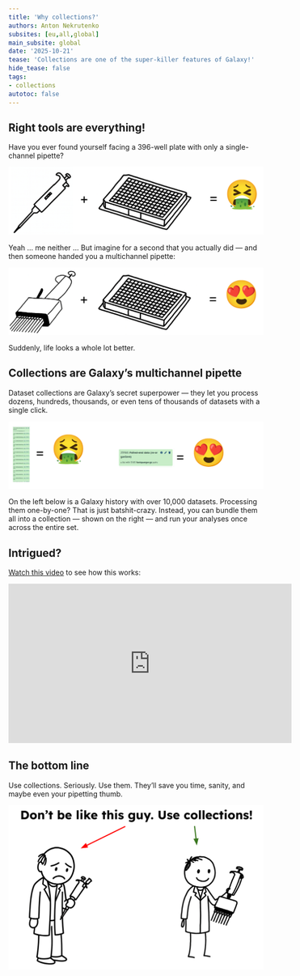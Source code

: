 ```yaml
---
title: 'Why collections?'
authors: Anton Nekrutenko 
subsites: [eu,all,global]
main_subsite: global
date: '2025-10-21'
tease: 'Collections are one of the super-killer features of Galaxy!'
hide_tease: false
tags:
- collections
autotoc: false
---
```


## Right tools are everything!

Have you ever found yourself facing a 396-well plate with only a single-channel pipette?

![](singleChannel.svg)

Yeah ... me neither ... But imagine for a second that you actually did — and then someone handed you a multichannel pipette:

![](multiChannel.svg)

Suddenly, life looks a whole lot better.

## Collections are Galaxy’s multichannel pipette

Dataset collections are Galaxy’s secret superpower — they let you process dozens, hundreds, thousands, or even tens of thousands of datasets with a single click.

![](datasets.svg)

On the left below is a Galaxy history with over 10,000 datasets. Processing them one-by-one? That is just batshit-crazy. Instead, you can bundle them all into a collection — shown on the right — and run your analyses once across the entire set.

## Intrigued? 

[Watch this video](https://youtu.be/yehY9tR_NX8?si=J_4o0bvNcKLDQ2MT) to see how this works:

<iframe width="560" height="315" src="https://www.youtube.com/embed/yehY9tR_NX8?si=J_4o0bvNcKLDQ2MT" title="YouTube video player" frameborder="0" allow="accelerometer; autoplay; clipboard-write; encrypted-media; gyroscope; picture-in-picture; web-share" referrerpolicy="strict-origin-when-cross-origin" allowfullscreen></iframe>

## The bottom line

Use collections. Seriously. Use them. They’ll save you time, sanity, and maybe even your pipetting thumb.

![](theguy.svg)
